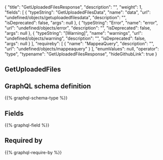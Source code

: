 {
  "title": "GetUploadedFilesResponse",
  "description": "",
  "weight": 1,
  "fields": [
    {
      "typeString": "GetUploadedFilesData",
      "name": "data",
      "url": "undefined/objects/getuploadedfilesdata",
      "description": "",
      "isDeprecated": false,
      "args": null
    },
    {
      "typeString": "Error",
      "name": "error",
      "url": "undefined/objects/error",
      "description": "",
      "isDeprecated": false,
      "args": null
    },
    {
      "typeString": "[Warning]",
      "name": "warnings",
      "url": "undefined/objects/warning",
      "description": "",
      "isDeprecated": false,
      "args": null
    }
  ],
  "requireby": [
    {
      "name": "MappeaQuery",
      "description": "",
      "url": "undefined/objects/mappeaquery"
    }
  ],
  "enumValues": null,
  "operator": "type",
  "typename": "GetUploadedFilesResponse",
  "hideGithubLink": true
}
## GetUploadedFiles
## GraphQL schema definition

{{% graphql-schema-type %}}

## Fields

{{% graphql-field %}}

## Required by

{{% graphql-require-by %}}
